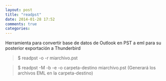 ```yaml
---
layout: post
title: "readpst"
date: 2014-01-28 17:52
comments: true
categories: 
---
```

Herramienta para convertir base de datos de Outlook en PST a eml para su posterior exportación a Thunderbird

>$ readpst -o  -r miarchivo.pst 

>$ readpst -M -b -e -o carpeta-destino miarchivo.pst (Generará los archivos EML en la carpeta-destino)

